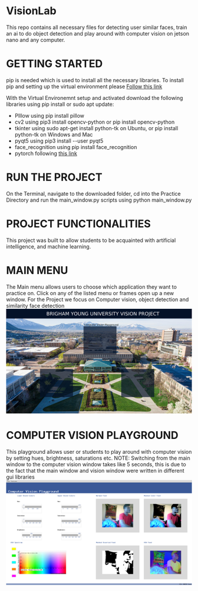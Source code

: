 # VisionLab
This repo contains all necessary files for detecting user similar faces, train an ai to do object detection and play around with computer vision on jetson nano and any computer.

# GETTING STARTED
pip is needed which is used to install all the necessary libraries. To install pip and setting up the virtual environment please [Follow this link](https://packaging.python.org/guides/installing-using-pip-and-virtual-environments/)

With the Virtual Environemnt setup and activated download the following libraries using pip install or sudo apt update:
* PIllow using pip install pillow
* cv2 using  pip3 install opencv-python or pip install opencv-python
* tkinter using sudo apt-get install python-tk on Ubuntu, or pip install python-tk on Windows and Mac
* pyqt5 using pip3 install --user pyqt5 
* face_recognition using pip install face_recognition
* pytorch following [this link](https://pytorch.org/get-started/locally/)

# RUN THE PROJECT
On the Terminal, navigate to the downloaded folder, cd into the Practice Directory and run the main_window.py scripts using python main_window.py

# PROJECT FUNCTIONALITIES
This project was built to allow students to be acquainted with artificial intelligence, and machine learning.

 # MAIN MENU
  The Main menu allows users to choose which application they want to practice on. Click on any of the listed menu or frames open up a new window. For the Project we focus on Computer vision, object detection and similarity face detection
![Alt Text](https://github.com/chriswils95/VisionLab/blob/master/images/Screenshot%20from%202020-08-17%2009-44-29.png)

# COMPUTER VISION PLAYGROUND
This playground allows user or students to play around with computer vision by setting hues, brightness, saturations etc.
NOTE: Switching from the main window to the computer vision window takes like 5 seconds, this is due to the fact that the main window and vision window were written in different gui libraries
![Alt Text](https://github.com/chriswils95/VisionLab/blob/master/images/Screenshot%20from%202020-08-17%2009-49-08.png)

